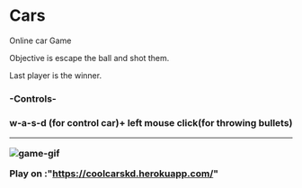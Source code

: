 # Cars

Online car Game 

Objective is escape the ball and shot them. 

Last player is the winner.

<h3>-Controls-<h3>
 w-a-s-d (for control car)+ left mouse click(for throwing bullets)

  
<hr>
  
![game-gif](https://github.com/Furkangunduz/Cars/blob/main/game.gif)





Play on :"https://coolcarskd.herokuapp.com/"
